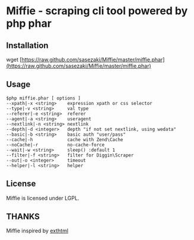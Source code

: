 Miffie - scraping cli tool powered by php phar
==============================================

## Installation
wget [https://raw.github.com/sasezaki/Miffie/master/miffie.phar](https://raw.github.com/sasezaki/Miffie/master/miffie.phar)


## Usage

    $php miffie.phar [ options ]
    --xpath|-x <string>    expression xpath or css selector
    --type|-v <string>     val type
    --referer|-e <string>  referer
    --agent|-a <string>    useragent
    --nextlink|-n <string> nextlink
    --depth|-d <integer>   depth "if not set nextlink, using wedata"
    --basic|-b <string>    basic auth "user/pass"
    --cache|-h             cache with Zend\Cache
    --noCache|-r           no-cache-force
    --wait|-w <string>     sleep() :default 1
    --filter|-f <string>   filter for Diggin\Scraper
    --out|-o <integer>     timeout
    --helper|-l <string>   helper

## License

Miffie is licensed under LGPL.

## THANKS
Miffie inspired by [exthtml](http://web.archive.org/web/20081030041338/http://fuba.jottit.com/exthtml)
